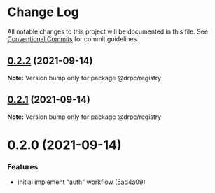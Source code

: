# Change Log

All notable changes to this project will be documented in this file.
See [Conventional Commits](https://conventionalcommits.org) for commit guidelines.

## [0.2.2](https://gitr.net/mindary/drpc/compare/@drpc/registry@0.2.1...@drpc/registry@0.2.2) (2021-09-14)

**Note:** Version bump only for package @drpc/registry





## [0.2.1](https://gitr.net/mindary/drpc/compare/@drpc/registry@0.2.0...@drpc/registry@0.2.1) (2021-09-14)

**Note:** Version bump only for package @drpc/registry





# 0.2.0 (2021-09-14)


### Features

* initial implement "auth" workflow ([5ad4a09](https://gitr.net/mindary/drpc/commits/5ad4a09ac440fcb88755c08c0d856f0043cd5264))
